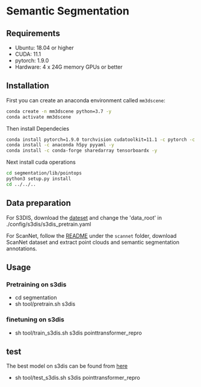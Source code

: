 # Semantic Segmentation

## Requirements
- Ubuntu: 18.04 or higher
- CUDA: 11.1
- pytorch: 1.9.0
- Hardware: 4 x 24G memory GPUs or better

## Installation
First you can create an anaconda environment called `mm3dscene`:
```bash
conda create -n mm3dscene python=3.7 -y
conda activate mm3dscene
```

Then install Dependecies

```bash
conda install pytorch=1.9.0 torchvision cudatoolkit=11.1 -c pytorch -c nvidia -y
conda install -c anaconda h5py pyyaml -y
conda install -c conda-forge sharedarray tensorboardx -y
```


Next install cuda operations

```bash
cd segmentation/lib/pointops
python3 setup.py install
cd ../../..
```


## Data preparation
For S3DIS, download the [dateset](https://drive.google.com/uc?export=download&id=1KUxWagmEWnvMhEb4FRwq2Mj0aa3U3xUf) and change the 'data_root' in ./config/s3dis/s3dis_pretrain.yaml

For ScanNet, follow the [README](/detection/pretrain/scannet/README.md) under the `scannet` folder, download ScanNet dataset and extract point clouds and  semantic segmentation annotations.



## Usage

### Pretraining on s3dis

- cd segmentation
- sh tool/pretrain.sh s3dis


### finetuning on s3dis
- sh tool/train_s3dis.sh s3dis pointtransformer_repro


## test
The best model on s3dis can be found from [here]()
- sh tool/test_s3dis.sh s3dis pointtransformer_repro


